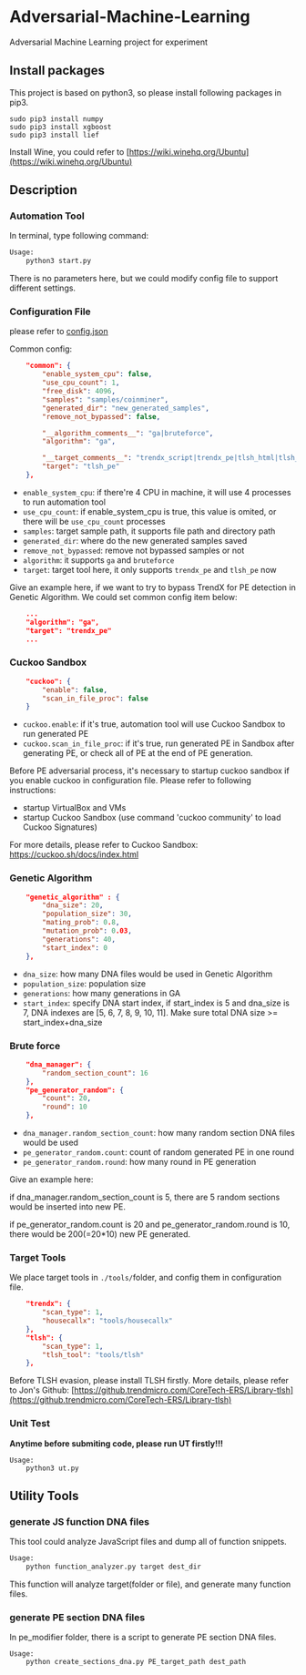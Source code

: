 # Adversarial-Machine-Learning

Adversarial Machine Learning project for experiment

## Install packages

This project is based on python3, so please install following packages in pip3.

```
sudo pip3 install numpy
sudo pip3 install xgboost
sudo pip3 install lief
```

Install Wine, you could refer to [https://wiki.winehq.org/Ubuntu](https://wiki.winehq.org/Ubuntu)

## Description

### Automation Tool

In terminal, type following command:

```python
Usage:
    python3 start.py
```

There is no parameters here, but we could modify config file to support different settings.

### Configuration File

please refer to [config.json](./config.json)

Common config:

```json
    "common": {
        "enable_system_cpu": false,
        "use_cpu_count": 1,
        "free_disk": 4096,
        "samples": "samples/coinminer",
        "generated_dir": "new_generated_samples",
        "remove_not_bypassed": false,

        "__algorithm_comments__": "ga|bruteforce",
        "algorithm": "ga",

        "__target_comments__": "trendx_script|trendx_pe|tlsh_html|tlsh_pe",
        "target": "tlsh_pe"
    }, 
```

- `enable_system_cpu`: if there're 4 CPU in machine, it will use 4 processes to run automation tool
- `use_cpu_count`: if enable_system_cpu is true, this value is omited, or there will be `use_cpu_count` processes
- `samples`: target sample path, it supports file path and directory path
- `generated_dir`: where do the new generated samples saved
- `remove_not_bypassed`: remove not bypassed samples or not
- `algorithm`: it supports `ga` and `bruteforce`
- `target`: target tool here, it only supports `trendx_pe` and `tlsh_pe` now

Give an example here, if we want to try to bypass TrendX for PE detection in Genetic Algorithm. We could set common config item below:

```json
    ...
    "algorithm": "ga",
    "target": "trendx_pe"
    ...
```

### Cuckoo Sandbox

```json
    "cuckoo": {
        "enable": false,
        "scan_in_file_proc": false
    }
```

- `cuckoo.enable`: if it's true, automation tool will use Cuckoo Sandbox to run generated PE
- `cuckoo.scan_in_file_proc`: if it's true, run generated PE in Sandbox after generating PE, or check all of PE at the end of PE generation.

Before PE adversarial process, it's necessary to startup cuckoo sandbox if you enable cuckoo in configuration file. Please refer to following instructions:

- startup VirtualBox and VMs
- startup Cuckoo Sandbox (use command 'cuckoo community' to load Cuckoo Signatures)

For more details, please refer to Cuckoo Sandbox: https://cuckoo.sh/docs/index.html

### Genetic Algorithm

```json
    "genetic_algorithm" : {
        "dna_size": 20,
        "population_size": 30,
        "mating_prob": 0.8,
        "mutation_prob": 0.03,
        "generations": 40,
        "start_index": 0
    },
```

- `dna_size`: how many DNA files would be used in Genetic Algorithm
- `population_size`: population size
- `generations`: how many generations in GA
- `start_index`: specify DNA start index, if start_index is 5 and dna_size is 7, DNA indexes are [5, 6, 7, 8, 9, 10, 11]. Make sure total DNA size >= start_index+dna_size 

### Brute force

```json
    "dna_manager": {
        "random_section_count": 16
    },
    "pe_generator_random": {
        "count": 20,
        "round": 10
    },
```

- `dna_manager.random_section_count`: how many random section DNA files would be used
- `pe_generator_random.count`: count of random generated PE in one round
- `pe_generator_random.round`: how many round in PE generation

Give an example here: 

if dna_manager.random_section_count is 5, there are 5 random sections would be inserted into new PE.

if pe_generator_random.count is 20 and pe_generator_random.round is 10, there would be 200(=20*10) new PE generated.

### Target Tools

We place target tools in `./tools/`folder, and config them in configuration file.

```json
    "trendx": {
        "scan_type": 1,
        "housecallx": "tools/housecallx"
    },
    "tlsh": {
        "scan_type": 1,
        "tlsh_tool": "tools/tlsh"
    },
```

Before TLSH evasion, please install TLSH firstly. More details, please refer to Jon's Github: [https://github.trendmicro.com/CoreTech-ERS/Library-tlsh](https://github.trendmicro.com/CoreTech-ERS/Library-tlsh)

### Unit Test

**Anytime before submiting code, please run UT firstly!!!**

```
Usage:
    python3 ut.py
```

## Utility Tools

### generate JS function DNA files

This tool could analyze JavaScript files and dump all of function snippets.

``` python
Usage:
    python function_analyzer.py target dest_dir
```

This function will analyze target(folder or file), and generate many function files.

### generate PE section DNA files

In pe_modifier folder, there is a script to generate PE section DNA files.

```
Usage:
    python create_sections_dna.py PE_target_path dest_path
```

